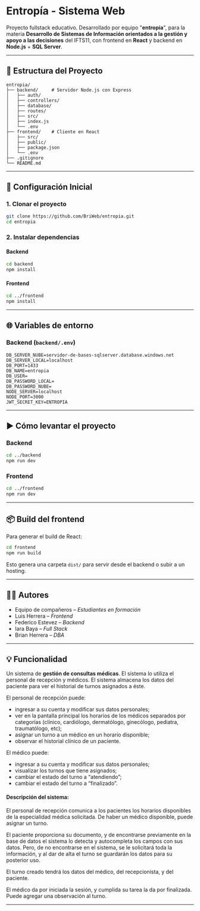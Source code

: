 # Entropía - Sistema Web

Proyecto fullstack educativo.
Desarrollado por equipo "**entropia**", para la materia **Desarrollo de Sistemas de Información orientados a la gestión y apoyo a las decisiones** del IFTS11, con frontend en **React** y backend en **Node.js** + **SQL Server**.

---

## 📁 Estructura del Proyecto

```
entropia/
├── backend/     # Servidor Node.js con Express
│   ├── auth/
│   ├── controllers/
│   ├── database/
│   ├── routes/
│   ├── src/
│   ├── index.js
│   └── .env
├── frontend/    # Cliente en React
│   ├── src/
│   ├── public/
│   ├── package.json
│   └── .env
├── .gitignore
└── README.md
```

---

## 🔧 Configuración Inicial

### 1. Clonar el proyecto

```bash
git clone https://github.com/BriWeb/entropia.git
cd entropia
```

### 2. Instalar dependencias

#### Backend

```bash
cd backend
npm install
```

#### Frontend

```bash
cd ../frontend
npm install
```

---

## 🌐 Variables de entorno

### Backend (`backend/.env`)

```env
DB_SERVER_NUBE=servidor-de-bases-sqlserver.database.windows.net
DB_SERVER_LOCAL=localhost
DB_PORT=1433
DB_NAME=entropia
DB_USER=
DB_PASSWORD_LOCAL=
DB_PASSWORD_NUBE=
NODE_SERVER=localhost
NODE_PORT=3000
JWT_SECRET_KEY=ENTROPIA
```

---

## ▶️ Cómo levantar el proyecto

### Backend

```bash
cd ../backend
npm run dev
```

### Frontend

```bash
cd ../frontend
npm run dev
```

---

## 📦 Build del frontend

Para generar el build de React:

```bash
cd frontend
npm run build
```

Esto genera una carpeta `dist/` para servir desde el backend o subir a un hosting.

---

## 👨‍💻 Autores

- Equipo de compañeros – _Estudiantes en formación_
- Luis Herrera – _Frontend_
- Federico Estevez – _Backend_
- Iara Baya – _Full Stack_
- Brian Herrera – _DBA_

---

## 💡 Funcionalidad

Un sistema de **gestión de consultas médicas**.
El sistema lo utiliza el personal de recepción y médicos.
El sistema almacena los datos del paciente para ver el historial de turnos asignados a éste.

El personal de recepción puede:

- ingresar a su cuenta y modificar sus datos personales;
- ver en la pantalla principal los horarios de los médicos separados por categorías (clínico, cardiólogo, dermatólogo, ginecólogo, pediatra, traumatólogo, etc);
- asignar un turno a un médico en un horario disponible;
- observar el historial clínico de un paciente.

El médico puede:

- ingresar a su cuenta y modificar sus datos personales;
- visualizar los turnos que tiene asignados;
- cambiar el estado del turno a “atendiendo”;
- cambiar el estado del turno a “finalizado”.

#### Descripción del sistema:

El personal de recepción comunica a los pacientes los horarios disponibles de la especialidad médica solicitada. De haber un médico disponible, puede asignar un turno.

El paciente proporciona su documento, y de encontrarse previamente en la base de datos el sistema lo detecta y autocompleta los campos con sus datos. Pero, de no encontrarse en el sistema, se le solicitará toda la información, y al dar de alta el turno se guardarán los datos para su posterior uso.

El turno creado tendrá los datos del médico, del recepcionista, y del paciente.

El médico da por iniciada la sesión, y cumplida su tarea la da por finalizada. Puede agregar una observación al turno.

---
